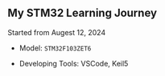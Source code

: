 ## My STM32 Learning Journey

Started from Augest 12, 2024

- Model: `STM32F103ZET6`

- Developing Tools: VSCode, Keil5
